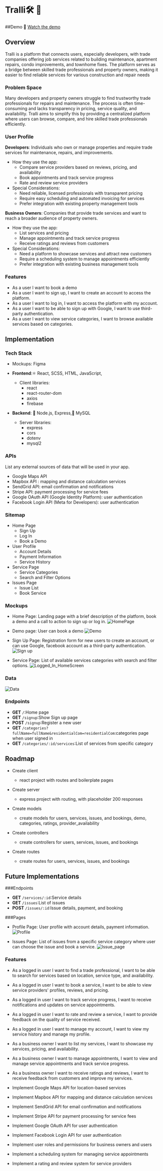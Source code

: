 # Tralli🛠️ 🧰

##Demo
🎥 [Watch the demo](assets/images/demo.webm)


## Overview

Tralli is a platform that connects users, especially developers, with trade
companies offering job services related to building maintenance, apartment
repairs, condo improvements, and townhome fixes. The platform serves as a bridge
between skilled trade professionals and property owners, making it easier to
find reliable services for various construction and repair needs

### Problem Space

Many developers and property owners struggle to find trustworthy trade
professionals for repairs and maintenance. The process is often time-consuming
and lacks transparency in pricing, service quality, and availability. Tralli
aims to simplify this by providing a centralized platform where users can
browse, compare, and hire skilled trade professionals efficiently.

### User Profile

**Developers**: Individuals who own or manage properties and require trade
services for maintenance, repairs, and improvements.

- How they use the app:
  - Compare service providers based on reviews, pricing, and availability
  - Book appointments and track service progress
  - Rate and review service providers
- Special Considerations:
  - Need reliable, licensed professionals with transparent pricing
  - Require easy scheduling and automated invoicing for services
  - Prefer integration with existing property management tools

**Business Owners**: Companies that provide trade services and want to reach a
broader audience of property owners.

- How they use the app:
  - List services and pricing
  - Manage appointments and track service progress
  - Receive ratings and reviews from customers
- Special Considerations:
  - Need a platform to showcase services and attract new customers
  - Require a scheduling system to manage appointments efficiently
  - Prefer integration with existing business management tools

### Features

- As a user I want to book a demo
- As a user I want to sign up, I want to create an account to access the platform.
- As a user I want to log in, I want to access the platform with my account.
- As a user I want to be able to sign up with Google, I want to use
  third-party authentication.
- As a user I want to view service categories, I want to browse available
  services based on categories.



## Implementation

### Tech Stack

- Mockups: Figma
- **Frontend**:⚛️ React, SCSS, HTML, JavaScript,

  - Client libraries:
    - react
    - react-router-dom
    - axios
    - firebase

- **Backend**: 🌿 Node.js, Express,🐬 MySQL
  - Server libraries:
    - express
    - cors
    - dotenv
    - mysql2

### APIs

List any external sources of data that will be used in your app.

- Google Maps API
- Mapbox API : mapping and distance calculation services
- SendGrid API: email confirmation and notifications
- Stripe API: payment processing for service fees
- Google OAuth API (Google Identity Platform): user authentication
- Facebook Login API (Meta for Developers): user authentication

### Sitemap

- Home Page
  - Sign Up
  - Log In
  - Book a Demo
- User Profile
  - Account Details
  - Payment Information
  - Service History
- Service Page
  - Service Categories
  - Search and Filter Options
- Issues Page
  - Issue List
  - Book Service

### Mockups

- Home Page: Landing page with a brief description of the platform, book a demo
  and a call to action to sign up or log in.
  ![HomePage](assets/images/HomePage.png)
- Demo page: User can book a demo
  ![Demo](assets/images/Demo.png)
- Sign Up Page: Registration form for new users to create an account, or can use
  Google, facebook account as a third-party authentication.
  ![Sign up](assets/images/SignUp.png)

- Service Page: List of available services categories with search and filter
  options. ![Logged_In_HomeScreen](assets/images/LogedIn.png)


### Data

![Data](assets/images/Data.jpg)

### Endpoints

- **GET** `/`:Home page
- **GET** `/signup`:Show Sign up page
- **POST** `/signup`:Register a new user
- **GET** `/categories?fullName=fullName&residentialCom=residentialCom`:categories page when user signed in
- **GET** `/categories/:id/services`:List of services from specific category


## Roadmap

- Create client

  - react project with routes and boilerplate pages

- Create server

  - express project with routing, with placeholder 200 responses

- Create models
  - create models for users, services, issues, and bookings, demo, categories, ratings, provider_availability


- Create controllers

  - create controllers for users, services, issues, and bookings

- Create routes
  - create routes for users, services, issues, and bookings

## Future Implementations

###Endpoints
- **GET** `/services/:id`:Service details
- **GET** `/issues`:List of issues
- **POST** `/issues/:id`:Issue details, payment, and booking


###Pages 
- Profile Page: User profile with account details, payment information.
  ![Profile](assets/images/Profile.jpg)

- Issues Page: List of issues from a specific service category where user can
  choose the issue and book a service.
  ![Issue_page](assets/images/Issue_page.jpg)

### Features
- As a logged in user I want to find a trade professional, I want to be able to
  search for services based on location, service type, and availability.
- As a logged in user I want to book a service, I want to be able to view
  service providers' profiles, reviews, and pricing.
- As a logged in user I want to track service progress, I want to receive
  notifications and updates on service appointments.
- As a logged in user I want to rate and review a service, I want to provide
  feedback on the quality of service received.
- As a logged in user I want to manage my account, I want to view my service
  history and manage my profile.

- As a business owner I want to list my services, I want to showcase my
  services, pricing, and availability.
- As a business owner I want to manage appointments, I want to view and manage
  service appointments and track service progress.
- As a business owner I want to receive ratings and reviews, I want to receive
  feedback from customers and improve my services.
- Implement Google Maps API for location-based services
- Implement Mapbox API for mapping and distance calculation services
- Implement SendGrid API for email confirmation and notifications
- Implement Stripe API for payment processing for service fees
- Implement Google OAuth API for user authentication
- Implement Facebook Login API for user authentication
- Implement user roles and permissions for business owners and users
- Implement a scheduling system for managing service appointments
- Implement a rating and review system for service providers
